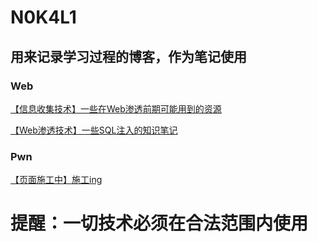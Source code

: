 # N0K4L1

## 用来记录学习过程的博客，作为笔记使用

### Web

[【信息收集技术】一些在Web渗透前期可能用到的资源](./web1)

[【Web渗透技术】一些SQL注入的知识笔记](./web2)

### Pwn

[【页面施工中】施工ing](./pwn1)


# **提醒：一切技术必须在合法范围内使用**
